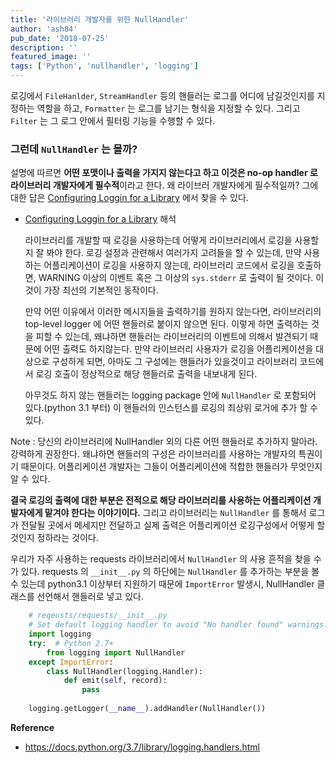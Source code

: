 ```yaml
---
title: '라이브러리 개발자를 위한 NullHandler'
author: 'ash84'
pub_date: '2018-07-25'
description: ''
featured_image: ''
tags: ['Python', 'nullhandler', 'logging']
---
```



로깅에서 `FileHanlder`, `StreamHandler` 등의 핸들러는 로그를 어디에 남길것인지를 지정하는 역할을 하고, `Formatter` 는 로그를 남기는 형식을 지정할 수 있다. 그리고 `Filter` 는 그 로그 안에서 필터링 기능을 수행할 수 있다. 

### 그런데 `NullHandler` 는 몰까?


설명에 따르면 **어떤 포맷이나 출력을 가지지 않는다고 하고 이것은 no-op handler 로 라이브러리 개발자에게 필수적**이라고 한다. 왜 라이브러 개발자에게 필수적일까? 그에 대한 답은 [Configuring Loggin for a Library](https://docs.python.org/3/howto/logging.html#configuring-logging-for-a-library) 에서 찾을 수 있다. 

- [Configuring Loggin for a Library](https://docs.python.org/3/howto/logging.html#configuring-logging-for-a-library) 해석

  라이브러리를 개발할 때 로깅을 사용하는데 어떻게 라이브러리에서 로깅을 사용할지 잘 봐야 한다. 로깅 설정과 관련해서 여러가지 고려들을 할 수 있는데, 만약 사용하는 어플리케이션이 로깅을 사용하지 않는데, 라이브러리 코드에서 로깅을 호출하면, WARNING 이상의 이벤트 혹은 그 이상의 `sys.stderr` 로 출력이 될 것이다. 이것이 가장 최선의 기본적인 동작이다. 

  만약 어떤 이유에서 이러한 메시지들을 출력하기를 원하지 않는다면, 라이브러리의 top-level logger 에 어떤 핸들러로 붙이지 않으면 된다. 이렇게 하면 출력하는 것을 피할 수 있는데, 왜냐하면 핸들러는 라이브러리의 이벤트에 의해서 발견되기 때문에 어떤 출력도 하지않는다. 만약 라이브러리 사용자가 로깅을 어플리케이션을 대상으로 구성하게 되면, 아마도 그 구성에는 핸들러가 있을것이고 라이브러리 코드에서 로깅 호출이 정상적으로 해당 핸들러로 출력을 내보내게 된다. 

  아무것도 하지 않는 핸들러는 logging package 안에 `NullHandler` 로 포함되어 있다.(python 3.1 부터) 이 핸들러의 인스턴스를 로깅의 최상위 로거에 추가 할 수 있다. 

 Note : 당신의 라이브러리에 NullHandler 외의 다른 어떤 핸들러로 추가하지 말아라.  강력하게 권장한다. 왜냐하면 핸들러의 구성은 라이브러리를 사용하는 개발자의 특권이기 때문이다. 어플리케이션 개발자는 그들이 어플리케이션에 적합한 핸들러가 무엇인지 알 수 있다. 

**결국 로깅의 출력에 대한 부분은 전적으로 해당 라이브러리를 사용하는 어플리케이션 개발자에게 맡겨야 한다는 이야기이다.** 그리고 라이브러리는 `NullHandler` 를 통해서 로그가 전달될 곳에서 메세지만 전달하고 실제 출력은 어플리케이션 로깅구성에서 어떻게 할 것인지 정하라는 것이다. 

우리가 자주 사용하는 requests 라이브러리에서 `NullHandler` 의 사용 흔적을 찾을 수가 있다. requests 의 `__init__.py` 의 하단에는 `NullHandler` 를 추가하는 부분을 볼 수 있는데 python3.1 이상부터 지원하기 때문에 `ImportError` 발생시, NullHandler 클래스를 선언해서 핸들러로 넣고 있다. 

```python
    # reqeusts/requests/__init__.py 
    # Set default logging handler to avoid "No handler found" warnings.
    import logging
    try:  # Python 2.7+
        from logging import NullHandler
    except ImportError:
        class NullHandler(logging.Handler):
            def emit(self, record):
                pass
    
    logging.getLogger(__name__).addHandler(NullHandler())
```

**Reference**
- https://docs.python.org/3.7/library/logging.handlers.html
